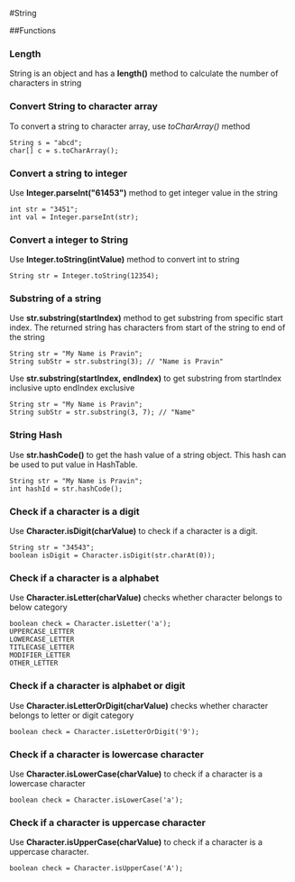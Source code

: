 #String

##Functions

### Length
String is an object and has a **length()** method to calculate the number of characters in string

### Convert String to character array
To convert a string to character array, use *toCharArray()* method
```
String s = "abcd";
char[] c = s.toCharArray();
```

### Convert a string to integer
Use **Integer.parseInt("61453")** method to get integer value in the string
```
int str = "3451"; 
int val = Integer.parseInt(str);
```

### Convert a integer to String
Use **Integer.toString(intValue)** method to convert int to string
```
String str = Integer.toString(12354);
```

### Substring of a string
Use **str.substring(startIndex)** method to get substring from specific start index. The returned string
has characters from start of the string to end of the string
```
String str = "My Name is Pravin";
String subStr = str.substring(3); // "Name is Pravin"
```

Use **str.substring(startIndex, endIndex)** to get substring
from startIndex inclusive upto endIndex exclusive
```
String str = "My Name is Pravin";
String subStr = str.substring(3, 7); // "Name"
```

### String Hash
Use **str.hashCode()** to get the hash value of a string object. This hash can be used to put value in HashTable.
```
String str = "My Name is Pravin";
int hashId = str.hashCode();
```

### Check if a character is a digit
Use **Character.isDigit(charValue)** to check if a character is a digit.
```
String str = "34543";
boolean isDigit = Character.isDigit(str.charAt(0));
```

### Check if a character is a alphabet
Use **Character.isLetter(charValue)** checks whether character belongs to below category
```
boolean check = Character.isLetter('a');
UPPERCASE_LETTER
LOWERCASE_LETTER
TITLECASE_LETTER
MODIFIER_LETTER
OTHER_LETTER
```

### Check if a character is alphabet or digit
Use **Character.isLetterOrDigit(charValue)** checks whether character belongs to letter or digit category
```
boolean check = Character.isLetterOrDigit('9');
```

### Check if a character is lowercase character
Use **Character.isLowerCase(charValue)** to check if a character is a lowercase character
```
boolean check = Character.isLowerCase('a');
```

### Check if a character is uppercase character
Use **Character.isUpperCase(charValue)** to check if a character is a uppercase character.
```
boolean check = Character.isUpperCase('A');
```
